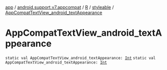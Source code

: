 [app](../../../index.md) / [android.support.v7.appcompat](../../index.md) / [R](../index.md) / [styleable](index.md) / [AppCompatTextView_android_textAppearance](./-app-compat-text-view_android_text-appearance.md)

# AppCompatTextView_android_textAppearance

`static val AppCompatTextView_android_textAppearance: `[`Int`](https://kotlinlang.org/api/latest/jvm/stdlib/kotlin/-int/index.html)
`static val AppCompatTextView_android_textAppearance: `[`Int`](https://kotlinlang.org/api/latest/jvm/stdlib/kotlin/-int/index.html)